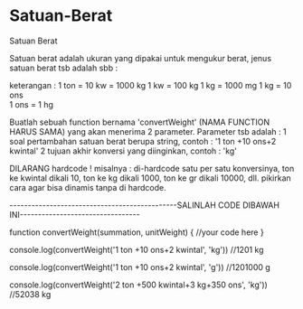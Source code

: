 # Satuan-Berat
Satuan Berat

Satuan berat adalah ukuran yang dipakai untuk mengukur berat, jenus satuan berat tsb adalah sbb :



keterangan :
1 ton = 10 kw = 1000 kg
1 kw = 100 kg
1 kg = 1000 mg
1 kg = 10 ons    
1 ons  = 1 hg

Buatlah sebuah function bernama 'convertWeight' (NAMA FUNCTION HARUS SAMA) yang akan menerima 2 parameter. Parameter tsb adalah :
    1 soal pertambahan satuan berat berupa string, contoh : '1 ton +10 ons+2 kwintal'
    2 tujuan akhir konversi yang diinginkan, contoh : 'kg'

DILARANG hardcode ! misalnya : 
di-hardcode satu per satu konversinya, ton ke kwintal dikali 10, ton ke kg dikali 1000, ton ke gr dikali 10000, dll. pikirkan cara agar bisa dinamis tanpa di hardcode. 


----------------------------------------------SALINLAH CODE DIBAWAH INI---------------------------------

function convertWeight(summation, unitWeight) {
  //your code here
}

console.log(convertWeight('1 ton +10 ons+2 kwintal', 'kg')) //1201 kg

console.log(convertWeight('1 ton +10 ons+2 kwintal', 'g')) //1201000 g

console.log(convertWeight('2 ton +500 kwintal+3 kg+350 ons', 'kg'))  //52038 kg
